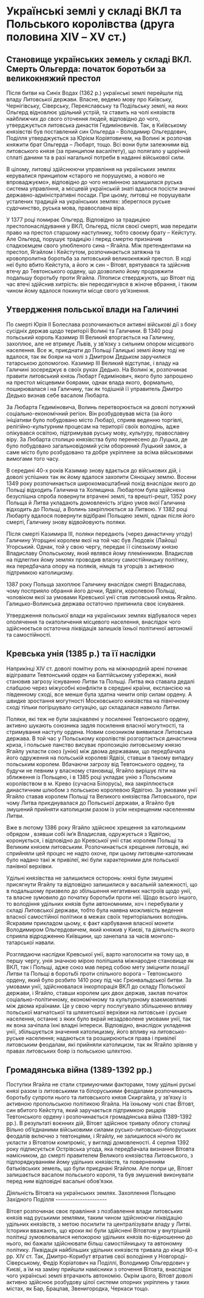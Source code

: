 Українські землі у складі ВКЛ та Польського королівства (друга половина ХІV – ХV ст.)
=====================================
Становище українських земель у складі ВКЛ. Смерть Ольгерда: початок боротьби за великокняжий престол
---------------------

<p>Після битви на Синіх Водах (1362 р.) українські землі перейшли під владу Литовської держави. Власне, ведемо мову про Київську, Чернігівську, Cіверську, Переяславську та Подільську землі, на яких Ольгерд відновлює удільний устрій, та ставить на чолі князівств найближчих до свого оточення людей, відповідно до чого, утверджується литовська династія Гедиміновичів. Так, в Київському князівстві був поставлений син Ольгерда – Володимир Ольгердович, Поділля утверджується за Юрієм Коріятовичем, на Волині ж розпочав княжити брат Ольгерда – Любарт, тощо. Всі вони були залежними від литовського князя (за принципом васалітету), що полягало у щорічній сплаті данини та в разі нагальної потреби в наданні військової сили.</p>
<p>В цілому, литовці здійснюючи управління на українських землях керувалися принципом «старого не порушуємо, а нового не впроваджуємо», відповідно до чого незмінною залишилася руська система управління, а місцевій українській знаті вдалося посісти значні державно-адміністративні посади. При цьому, литовці не порушували усталених традицій  на українських землях: збереглося руське судочинство, руська мова, православна віра. </p>
<p>У 1377 році помирає Ольгерд. Відповідно за традицією престолонаслідування у ВКЛ, Ольгерд, після своєї смерті, мав передати право на престол старшому наступнику, тобто своєму брату – Кейстуту. Але Ольгерд, порушує традицію і перед смертю призначив спадкоємцем свого улюбленого сина – Ягайла. Між претендентами на престол, Ягайлом і Кейстутом, розпочинається затяжна та кровопролитна боротьба за литовський великокняжий престол. В ході неї було вбито Кейстута, а його ж син – Вітовт, врятувався та здійснив втечу до Тевтонського ордену, що дозволило йому продовжити подальшу боротьбу проти Ягайла. Літописи стверджують, що Вітовт під час втечі здійснив хитрість: він переодягнувся в жіноче вбрання, і таким чином йому вдалося покинути місце свого ув’язнення.</p>

Утвердження польської влади на Галичині
---------------------
<p>По смерті Юрія ІІ Болеслава розпочинаються активні військові дії з боку сусідніх держав щодо території Волині та Галичини. В 1340 році польський король Казимир ІІІ Великий вторгається на Галичину, захоплює, але не втримує Львів, у зв’язку з сильним опором місцевого населення. Все ж,  приєднати до Польщі Галицькі землі йому тоді не вдалося, так як бояри на чолі з Дмитром Дедьком заручилися татарською допомогою. Казимир ІІІ Великий відступає, і владу на Галичині зосереджує в своїх руках Дедько. На Волині ж, розпочинає правити литовський князь Любарт Гедимінович, якого було запрошено на престол місцевими боярами, однак влада якого, формально, поширювалася і на Галичину, так як тодішній її управитель Дмитро Дедько визнав себе васалом Любарта.</p>
<p>За Любарта Гедиміновича, Волинь перетворюється на доволі потужний соціально-економічний регіон. Він розбудовував міста (за його ініціативи було побудовано місто Любар), сприяв веденню торгівлі, релігійно-культурним процесам на території своїх володінь, адже опікувався освітою, підтримував руську мову, культуру, православну віру. За Любарта столицю князівства було перенесено до Луцька,  де було побудовано загальновідомий усім оборонний Луцький замок, а саме місто було розбудовано та добре укріплене за всіма військовими вимогами того часу.</p>
<p>В середині 40-х років Казимир знову вдається до військових дій, і доволі успішних так як йому вдалося захопити Сяноцьку землю. Восени 1349 року розпочинається широкомасштабний похід внаслідок якого до Польщі відходить Галичина та Холмщина. Любартом була здійснена безуспішна спроба повернути втрачені землі, та врешті-решт, 1352 року Польща 	й Литва укладають домовленість згідно умов якої Галичина відходить до Польщі,  а Волинь закріплюється за Литвою. У 1382 році Любарту вдалося повернути відібрані Польщею землі, однак після його смерті, Галичину знову відвойовують поляки. </p>
<p>Після смерті Казимира ІІІ, поляки передають (через династичну угоду) Галичину Угорщині королем якої на той час був Людовік (Лайош) Угорський. Однак, той у свою чергу, передає її сілезькому князю Владиславу Опольському, який являвся йому племінником. Владислав на підлеглих йому землях проводив власну самостійницьку політику, яка передбачала опору на поляків, німців та угорців з активною підтримкою католицизму.</p>
<p>1387 року Польща захоплює Галичину внаслідок смерті Владислава, чому посприяло обрання  його дочки, Ядвіги, королевою Польщі, чоловіком якої за умовами Кревської унії став литовський князь Ягайло. Галицько-Волинська держава остаточно припинила своє існування. </p>
<p>Утвердження польської влади на українських землях відбувалося через ополячення та окатоличення місцевого населення, внаслідок чого здійснюється остаточна ліквідація залишків їхньої політичної автономії та самостійності.</p>

Кревська унія (1385 р.) та її наслідки 
---------------------
<p>Наприкінці XIV ст. доволі помітну роль на міжнародній арені починає відігравати Тевтонський орден на Балтійському узбережжі, який становив загрозу існуванню Литви та Польщі. Литва яка ставала дедалі слабшою через міжусобні конфлікти в середині країни, експансією на південному сході, все менше була здатна чинити опір силам ордену. А швидке зростання могутності Московського князівства на північному сході тільки погіршувало ситуацію, що складалася навколо Литви. </p>
<p>Поляки, які теж не були зацікавлені у посиленні Тевтонського ордену, активно шукають союзника задля посилення власної могутності, та стримування наступу ордена. Новим союзником виявилася Литовська держава. В той час у Польському королівстві розгортається династична криза, і польське панство висуває пропозицію литовському князю Ягайлу укласти союз (унію) між двома державами, що передбачала його одруження на польській королеві Ядвізі, ставши в такому випадку польським королем. Вбачаючи загрозу від Тевтонського ордену, та будучи не певним у власному становищі, Ягайло вирішує піти на зближення із Польщею, і в 1385 році укладає унію з Польським королівством в м. Крево (сучасна Білорусь), яка закріплюється династичним шлюбом з польською королевою Ядвігою. За умовами унії Ягайло ставав королем Польщі та Великого князівства Литовського, при чому Литва приєднувалася до Польської держави, а Ягайло був змушений прийняти католицизм разом із усім нехрещеним населенням Литви.</p>
<p>Вже в лютому 1386 року Ягайло здійснює хрещення за католицьким обрядом , взявши собі ім’я Владислав, одружується з Ядвігою, коронується, і відповідно до Кревської унії стає королем Польщі та Великим князем литовським. Розпочинається хрещення литовців, які сприйняли цей процес не надто охоче, при цьому литовцям-католикам було надано такі ж привілеї, які були характерними для польської панівної верхівки.</p>
<p>Удільні князівства не залишилися осторонь: князі були змушені присягнути Ягайлу та відповідно залишилися у васальній залежності, що в подальшому призвело до збільшення негативних настроїв щодо унії, та власне зумовило до початку боротьби проти неї. Щодо всього іншого, то володіння удільних князів були автономними, хоч і перебували у складі Литовської держави, тобто була наявна можливість ведення власної самостійної політики в межах своїх територіальних володінь. Яскравим прикладом цьому, є факт карбування власної монети Володимиром Ольгердовичем, який княжив у Києві, та діяльність якого сприяла відродженню Київщини, що занепала за часів монголо-татарської навали.</p>
<p>Розглядаючи наслідки Кревської унії, варто наголосити на тому що, в першу чергу, унія значною мірою поліпшила міжнародне становище як ВКЛ, так і Польщі, адже союз мав перед собою мету зміцнити позиції Литви та Польщі в боротьбі проти спільного ворога – Тевтонського ордену, який було розбито 1410 року під час Грюнвальдської битви. За умовами унії, здійснювалася інкорпорація ВКЛ до складу Польської держави, і Ягайло, ставши королем цих двох держав, заклав початок соціально-політичному, економічному та культурному взаємовпливі між двома країнами. Це у свою чергу послугувало збільшенню впливу польської магнатської та шляхетської верхівки на литовське і руське населення, останнє з яких було вкрай незадоволене умовами унії, так як вона зачіпала їхні владні інтереси. Відповідно, внаслідок укладення унії, збільшується значення католицизму, його впливу на литовсько-руське населення; надаються та розширюються права і привілеї литовським феодалам, які прийняли католицизм, так як Ягайло зрівняв у правах литовських бояр із польською шляхтою.</p>

Громадянська війна (1389-1392 рр.)
---------------------
<p>Поступки Ягайла не стали стримуючими факторами, тому удільні руські князі разом із литовськими та білоруськими феодалами розпочинають боротьбу супроти нього та литовського князя Скиргайла, у зв’язку із активною пропольською політикою Ягайла. На їхньому чолі стає Вітовт, син вбитого Кейстута, який заручається підтримкою рицарів Тевтонського ордену і розпочинається громадянська війна (1389-1392 рр.). В результаті воєнних дій, Вітовт здійснює тривалу облогу столиці Вільно об’єднаними військовими силами русько-литовсько-білоруських феодалів включно з тевтонцями, і Ягайлу, не залишилося нічого як укласти з Вітовтом компроміс, у вигляді домовленості. 4 серпня 1392 року підписується Острівська угода, яка передбачала визнання Вітовта намісником,  до смерті правителем Великого князівства Литовського, з підпорядкуванням йому удільних князівств, та поверненням батьківських земель, що були приєднані Ягайлом. Але попри це, Вітовт залишається васалом польського короля, та був змушений виконувати перед ним відповідні васальні обов’язки.</p>
<p>
Діяльність Вітовта на українських землях. Захоплення Польщею Західного Поділля
---------------------
<p>Вітовт розпочинає своє правління з позбавлення влади литовських князів над руськими землями, таким чином здійснюючи ліквідацію удільних князівств, з метою посилити та централізувати владу у Литві. Історики вважають, що кроки які були здійснені Вітовтом у внутрішній політиці зумовлювалися непокорою удільних князів по-відношенню до нього, які бажали здійснювати більш самостійницьку та автономну політику. Ліквідація найбільших удільних князівств тривала до кінця 90-х рр. XIV ст. Так, Дмитро-Корибут втратив свої володіння у Новгороді-Сіверському, Федір Коріатович на Поділлі, Володимир Ольгердович у Києві, а їм на заміну прийшли намісники з оточення Вітовта, внаслідок чого українські землі втрачають автономію. Окрім цього, Вітовт доволі активно здійснює розбудову цілої системи опорних укріплень у таких містах, як Бар, Брацлав, Звенигородка, Черкаси тощо.</p>
<p>